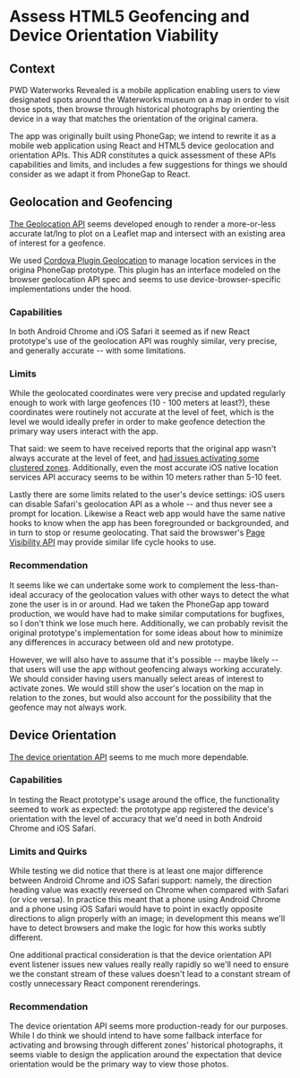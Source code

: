 # Assess HTML5 Geofencing and Device Orientation Viability

## Context

PWD Waterworks Revealed is a mobile application enabling users to view
designated spots around the Waterworks museum on a map in order to visit those
spots, then browse through historical photographs by orienting the device in a
way that matches the orientation of the original camera.

The app was originally built using PhoneGap; we intend to rewrite it as a mobile
web application using React and HTML5 device geolocation and orientation APIs.
This ADR constitutes a quick assessment of these APIs capabilities and limits,
and includes a few suggestions for things we should consider as we adapt it
from PhoneGap to React.

## Geolocation and Geofencing

[The Geolocation API](https://developer.mozilla.org/en-US/docs/Web/API/Geolocation/Using_geolocation)
seems developed enough to render a more-or-less accurate lat/lng to plot on a
Leaflet map and intersect with an existing area of interest for a geofence.

We used [Cordova Plugin Geolocation](https://github.com/apache/cordova-plugin-geolocation)
to manage location services in the origina PhoneGap prototype. This plugin has
an interface modeled on the browser geolocation API spec and seems to use
device-browser-specific implementations under the hood.

### Capabilities

In both Android Chrome and iOS Safari it seemed as if new React prototype's use
of the geolocation API was roughly similar, very precise, and generally
accurate -- with some limitations.

### Limits

While the geolocated coordinates were very precise and updated regularly enough
to work with large geofences (10 - 100 meters at least?), these coordinates
were routinely not accurate at the level of feet, which is the level we would
ideally prefer in order to make geofence detection the primary way users
interact with the app.

That said: we seem to have received reports that the original app wasn't always
accurate at the level of feet, and [had issues activating some clustered zones](https://github.com/azavea/pwd-waterworks-revealed/issues/175).
Additionally, even the most accurate iOS native location services API accuracy
seems to be within 10 meters rather than 5-10 feet.

Lastly there are some limits related to the user's device settings: iOS users
can disable Safari's geolocation API as a whole -- and thus never see a prompt
for location. Likewise a React web app would have the same native hooks to know
when the app has been foregrounded or backgrounded, and in turn to stop or
resume geolocating. That said the browswer's [Page Visibility API](https://developer.mozilla.org/en-US/docs/Web/API/Page_Visibility_API)
may provide similar life cycle hooks to use.

### Recommendation

It seems like we can undertake some work to complement the less-than-ideal
accuracy of the geolocation values with other ways to detect the what zone the
user is in or around. Had we taken the PhoneGap app toward production, we would
have had to make similar computations for bugfixes, so I don't think we lose
much here. Additionally, we can probably revisit the original prototype's
implementation for some ideas about how to minimize any differences in accuracy
between old and new prototype.

However, we will also have to assume that it's possible -- maybe likely -- that
users will use the app without geofencing always working accurately. We should
consider having users manually select areas of interest to activate zones. We
would still show the user's location on the map in relation to the zones, but
would also account for the possibility that the geofence may not always work.

## Device Orientation

[The device orientation API](https://developer.mozilla.org/en-US/docs/Web/API/Detecting_device_orientation)
seems to me much more dependable.

### Capabilities

In testing the React prototype's usage around the office, the functionality
seemed to work as expected: the prototype app registered the device's
orientation with the level of accuracy that we'd need in both Android Chrome
and iOS Safari.

### Limits and Quirks

While testing we did notice that there is at least one major difference between
Android Chrome and iOS Safari support: namely, the direction heading value was
exactly reversed on Chrome when compared with Safari (or vice versa). In
practice this meant that a phone using Android Chrome and a phone using iOS
Safari would have to point in exactly opposite directions to align properly
with an image; in development this means we'll have to detect browsers and make
the logic for how this works subtly different.

One additional practical consideration is that the device orientation API event
listener issues new values really really rapidly so we'll need to ensure we
the constant stream of these values doesn't lead to a constant stream of costly
unnecessary React component rerenderings.

### Recommendation

The device orientation API seems more production-ready for our purposes. While
I do think we should intend to have some fallback interface for activating and
browsing through different zones' historical photographs, it seems viable to
design the application around the expectation that device orientation would be
the primary way to view those photos.

